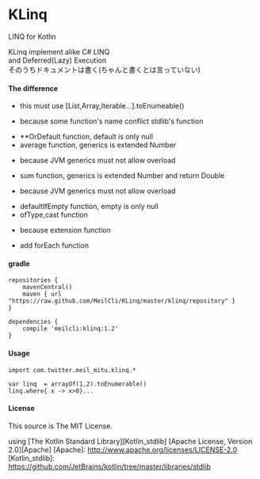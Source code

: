﻿# KLinq
LINQ for Kotlin

KLinq implement alike C# LINQ  
and Deferred(Lazy) Execution  
そのうちドキュメントは書く(ちゃんと書くとは言っていない)

#### The difference 
- this must use [List,Array,Iterable...].toEnumeable()
 + because some function's name conflict stdlib's function
- **OrDefault function, default is only null
- average function, generics is extended Number
 + because JVM generics must not allow overload
- sum function, generics is extended Number and return Double
 + because JVM generics must not allow overload
- defaultIfEmpty function, empty is only null
- ofType,cast function
 + because extension function
- add forEach function

#### gradle
	repositories {
	    mavenCentral()
	    maven { url "https://raw.github.com/MeilCli/KLinq/master/klinq/repository" }
	}
	
	dependencies {
		compile 'meilcli:klinq:1.2'
	}

#### Usage
	import com.twitter.meil_mitu.klinq.*
	
	var linq  = arrayOf(1,2).toEnumerable()
	linq.where{ x -> x>0}...

#### License

This source is The MIT License.

using [The Kotlin Standard Library][Kotlin_stdlib] [Apache License, Version 2.0][Apache]
[Apache]: http://www.apache.org/licenses/LICENSE-2.0
[Kotlin_stdlib]: https://github.com/JetBrains/kotlin/tree/master/libraries/stdlib
